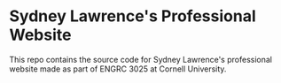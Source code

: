# Sydney Lawrence's Professional Website

This repo contains the source code for Sydney Lawrence's professional website made as part of ENGRC 3025 at Cornell University.

